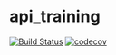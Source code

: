 # api_training
[![Build Status](https://github.com/racha451/api_training/actions/workflows/build.yml/badge.svg)](https://github.com/racha451/api_training)
[![codecov](https://codecov.io/gh/racha451/api_training/branch/main/graph/badge.svg?token=5K9Q6RGOMS)](https://codecov.io/gh/racha451/api_training)